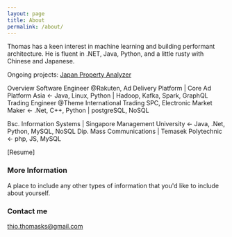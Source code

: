 ```yaml
---
layout: page
title: About
permalink: /about/
---
```

Thomas has a keen interest in machine learning and building performant architecture. He is fluent in .NET, Java, Python, and a little rusty with Chinese and Japanese.

Ongoing projects: 
[Japan Property Analyzer](https://japan-property.herokuapp.com/)

Overview
Software Engineer @Rakuten, Ad Delivery Platform | Core Ad Platform Asia <- Java, Linux, Python | Hadoop, Kafka, Spark, GraphQL
Trading Engineer @Theme International Trading SPC, Electronic Market Maker <- .Net, C++, Python | postgreSQL, NoSQL

Bsc. Information Systems | Singapore Management University <- Java, .Net, Python, MySQL, NoSQL
Dip. Mass Communications | Temasek Polytechnic <- php, JS, MySQL

[Resume]

### More Information

A place to include any other types of information that you'd like to include about yourself.

### Contact me

[thio.thomasks@gmail.com](mailto:thio.thomasks@gmail.com)
